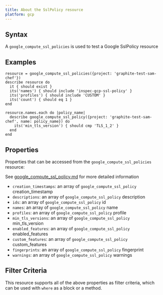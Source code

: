 ```yaml
---
title: About the SslPolicy resource
platform: gcp
---
```



## Syntax
A `google_compute_ssl_policies` is used to test a Google SslPolicy resource

## Examples
```
resource = google_compute_ssl_policies({project: 'graphite-test-sam-chef'})
describe resource do
  it { should exist }
  its('names') { should include 'inspec-gcp-ssl-policy' }
  its('profiles') { should include 'CUSTOM' }
  its('count') { should eq 1 }
end

resource.names.each do |policy_name|
  describe google_compute_ssl_policy({project: 'graphite-test-sam-chef', name: policy_name}) do
    its('min_tls_version') { should cmp 'TLS_1_2' }
  end
end
```

## Properties
Properties that can be accessed from the `google_compute_ssl_policies` resource:

See [google_compute_ssl_policy.md](google_compute_ssl_policy.md) for more detailed information
  * `creation_timestamps`: an array of `google_compute_ssl_policy` creation_timestamp
  * `descriptions`: an array of `google_compute_ssl_policy` description
  * `ids`: an array of `google_compute_ssl_policy` id
  * `names`: an array of `google_compute_ssl_policy` name
  * `profiles`: an array of `google_compute_ssl_policy` profile
  * `min_tls_versions`: an array of `google_compute_ssl_policy` min_tls_version
  * `enabled_features`: an array of `google_compute_ssl_policy` enabled_features
  * `custom_features`: an array of `google_compute_ssl_policy` custom_features
  * `fingerprints`: an array of `google_compute_ssl_policy` fingerprint
  * `warnings`: an array of `google_compute_ssl_policy` warnings

## Filter Criteria
This resource supports all of the above properties as filter criteria, which can be used
with `where` as a block or a method.
